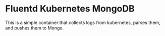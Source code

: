 # Fluentd Kubernetes MongoDB

This is a simple container that collects logs from kubernetes, parses them, and pushes them to Mongo.
